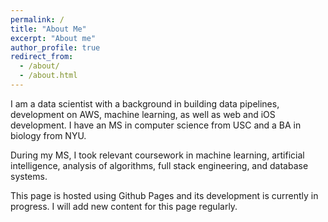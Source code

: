 ```yaml
---
permalink: /
title: "About Me"
excerpt: "About me"
author_profile: true
redirect_from: 
  - /about/
  - /about.html
---
```




I am a data scientist with a background in building data pipelines, development on AWS, machine learning, as well as web and iOS development.  I have an MS in computer science from USC and a BA in biology from NYU.

During my MS, I took relevant coursework in machine learning, artificial intelligence, analysis of algorithms, full stack engineering, and database systems.
        
This page is hosted using Github Pages and its development is currently in progress.  I will add new content for this page regularly.